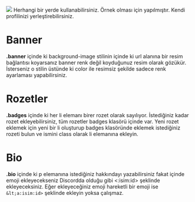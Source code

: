 <img src='https://cdn.discordapp.com/attachments/925563605238292490/975502334014656573/127.0.0.1_5500_index.html.png'>
Herhangi bir yerde kullanabilirsiniz. Örnek olması için yapılmıştır. Kendi profilinizi yerleştirebilirsiniz.

# Banner
**.banner** içinde ki background-image stilinin içinde ki url alanına bir resim bağlantısı koyarsanız banner renk değil koyduğunuz resim olarak gözükür. İsterseniz o stilin üstünde ki color ile resimsiz şekilde sadece renk ayarlaması yapabilirsiniz.

# Rozetler
**.badges** içinde ki her li elemanı birer rozet olarak sayılıyor. İstediğiniz kadar rozet ekleyebilirsiniz, tüm rozetler badges klasörü içinde var. Yeni rozet eklemek için yeni bir li oluşturup badges klasöründe eklemek istediğiniz rozeti bulun ve ismini class olarak li elemanına ekleyin.

# Bio
**.bio** içinde ki p elemanına istediğiniz hakkındayı yazabilirsiniz fakat içinde emoji ekleyecekseniz Discordda olduğu gibi <:isim:id> şeklinde ekleyeceksiniz. Eğer ekleyeceğiniz emoji hareketli bir emoji ise `&lt;a:isim:id>` şeklinde ekleyin yoksa çalışmaz.
